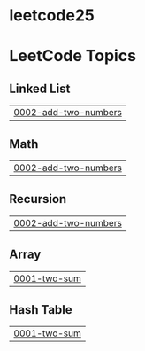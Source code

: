 # leetcode25
<!---LeetCode Topics Start-->
# LeetCode Topics
## Linked List
|  |
| ------- |
| [0002-add-two-numbers](https://github.com/Ajinkya-W/leetcode25/tree/master/0002-add-two-numbers) |
## Math
|  |
| ------- |
| [0002-add-two-numbers](https://github.com/Ajinkya-W/leetcode25/tree/master/0002-add-two-numbers) |
## Recursion
|  |
| ------- |
| [0002-add-two-numbers](https://github.com/Ajinkya-W/leetcode25/tree/master/0002-add-two-numbers) |
## Array
|  |
| ------- |
| [0001-two-sum](https://github.com/Ajinkya-W/leetcode25/tree/master/0001-two-sum) |
## Hash Table
|  |
| ------- |
| [0001-two-sum](https://github.com/Ajinkya-W/leetcode25/tree/master/0001-two-sum) |
<!---LeetCode Topics End-->